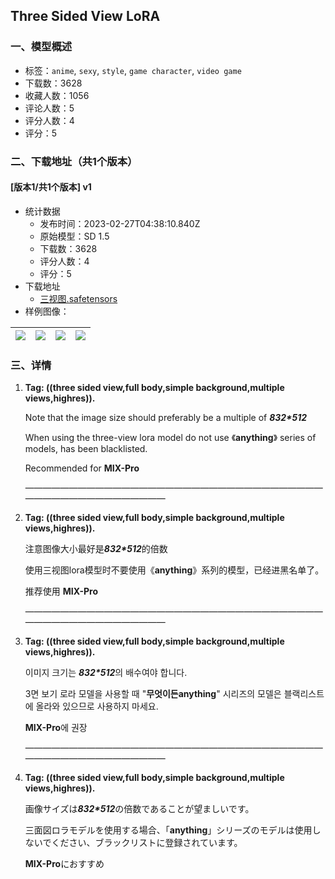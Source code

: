 ## Three Sided View LoRA
### 一、模型概述

- 标签：`anime`, `sexy`, `style`, `game character`, `video game`
- 下载数：3628
- 收藏人数：1056
- 评论人数：5
- 评分人数：4
- 评分：5

### 二、下载地址（共1个版本）

#### [版本1/共1个版本] v1

- 统计数据
  - 发布时间：2023-02-27T04:38:10.840Z
  - 原始模型：SD 1.5
  - 下载数：3628
  - 评分人数：4
  - 评分：5
- 下载地址
  - [三视图.safetensors](https://civitai.com/api/download/models/15997)
- 样例图像：

| <img src="https://image.civitai.com/xG1nkqKTMzGDvpLrqFT7WA/1420338a-9afe-4e02-7e49-43c45ff64500/width=450/161120.jpeg" /> | <img src="https://image.civitai.com/xG1nkqKTMzGDvpLrqFT7WA/7cefea5b-48fd-42e8-21dd-affc5b7c7f00/width=450/161211.jpeg" /> | <img src="https://image.civitai.com/xG1nkqKTMzGDvpLrqFT7WA/50027fdb-822a-45da-dcd4-e97b72090200/width=450/161126.jpeg" /> | <img src="https://image.civitai.com/xG1nkqKTMzGDvpLrqFT7WA/0000c9f4-ec75-410d-f476-64392f4f5400/width=450/161129.jpeg" /> |
| ---- | ---- | ---- | ---- |


### 三、详情
<ol><li><p><strong>Tag: ((three sided view,full body,simple background,multiple views,highres)).</strong></p><p>Note that the image size should preferably be a multiple of <strong><em>832*512</em></strong></p><p>When using the three-view lora model do not use 《<strong>anything</strong>》 series of models, has been blacklisted.</p><p>Recommended for <strong>MIX-Pro</strong></p><p>——————————————————————————————————————————————————</p></li><li><p><strong>Tag: ((three sided view,full body,simple background,multiple views,highres)).</strong></p><p>注意图像大小最好是<strong><em>832*512</em></strong>的倍数</p><p>使用三视图lora模型时不要使用《<strong>anything</strong>》系列的模型，已经进黑名单了。</p><p>推荐使用 <strong>MIX-Pro</strong></p><p>——————————————————————————————————————————————————</p></li><li><p><strong>Tag: ((three sided view,full body,simple background,multiple views,highres)).</strong></p><p>이미지 크기는 <strong><em>832*512</em></strong>의 배수여야 합니다.</p><p>3면 보기 로라 모델을 사용할 때 "<strong>무엇이든anything</strong>" 시리즈의 모델은 블랙리스트에 올라와 있으므로 사용하지 마세요.</p><p><strong>MIX-Pro</strong>에 권장</p><p>——————————————————————————————————————————————————</p></li><li><p><strong>Tag: ((three sided view,full body,simple background,multiple views,highres)).</strong></p><p>画像サイズは<strong><em>832*512</em></strong>の倍数であることが望ましいです。</p><p>三面図ロラモデルを使用する場合、「<strong>anything</strong>」シリーズのモデルは使用しないでください、ブラックリストに登録されています。</p><p><strong>MIX-Pro</strong>におすすめ</p></li></ol><p></p>